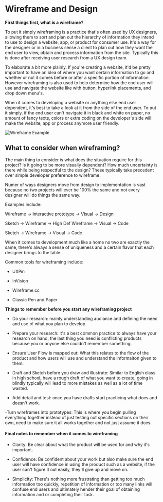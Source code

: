 # Wireframe and Design

**First things first, what is a wireframe?**

To put it simply wireframing is a practice that's often used by UX designers, allowing them to sort and plan out the hierarchy of information they intend to use to design a website, app, or product for consumer use. It's a way for the designer or in a business sense a client to plan out how they want the end user to view, obtain and process information from the site. Typically this is done after receiving user research from a UX design team.

To elaborate a bit more plainly. If you're creating a website, it'd be pretty important to have an idea of where you want certain information to go and whether or not it comes before or after a specific portion of information. However wireframing is also used to help determine how the end user will use and navigate the website like with button, hyperlink placements, and drop down menu's.

When it comes to developing a website or anything else end user dependent, it's best to take a look at it from the side of the end user. To put it simply, if the end user can't navigate it in black and white on paper, no amount of fancy texts, colors or extra coding on the developer's side will make the website, app or process anymore user friendly.

![Wireframe Example](https://d33wubrfki0l68.cloudfront.net/dbb80f2f6a5dafa25f702ad00bc429057fb59cec/52716/en/blog/uploads/versions/samuel-student-wireframe---x----972-715x---.png)

## What to consider when wireframing?

The main thing to consider is what does the situation require for this project? Is it going to be more visually dependent? How much uncertainty is there while being respectful to the design? These typically take precedent over simple developer preference to wireframe.

Numer of ways designers move from design to implementation is vast because no two projects will ever be 100% the same and not every designer will do things the same way.

Examples include:

Wireframe -> Interactive prototype -> Visual -> Design

Sketch -> Wireframe -> High Def Wireframe -> Visual -> Code

Sketch -> Wireframe -> Visual -> Code

When it comes to development much like a home no two are exactly the same, there's always a sense of uniqueness and a certain flavor that each designer brings to the table.

Common tools for wireframing include:
 - UXPin

 - InVision
 
 - Wireframe.cc

 - Classic Pen and Paper

 **Things to remember before you start any wireframing project**

 - Do your research: mainly understanding audiance and defining the need and use of what you plan to develop.

 - Prepare your research: it's a best common practice to always have your research on hand, the last thing you need is conflicting products because you or anyone else couldn't remember something.

 - Ensure User Flow is mapped out: What this relates to the flow of the product and how users will use and understand the informaiton given to them.

 - Draft and Sketch before you draw and illustrate: Similar to English class in high school, have a rough draft of what you want to create, going in blindly typically will lead to more mistakes as well as a lot of time wasted.

 - Add detail and test: once you have drafts start practicing what does and doesn't work.

 -Turn wireframes into prototypes: This is where you begin pulling everything together instead of just testing out specific sections on their own, need to make sure it all works together and not just assume it does.

 #### Final notes to remember when it comes to wireframing

 - Clarity: Be clear about what the product will be used for and why it's important.

 - Confidence: Be confident about your work but also make sure the end user will have confidence in using the product such as a website, if the user can't figure it out easily, they'll give up and move on.

 - Simplicity: There's nothing more frustrating than getting too much information too quickly, repetition of information or too many links will confuse end users and ultimately hender their goal of obtaining information and or completing their task.